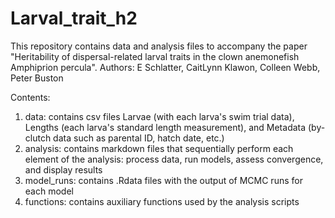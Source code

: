 # Larval_trait_h2
This repository contains data and analysis files to accompany the paper "Heritability of dispersal-related larval traits in the clown anemonefish Amphiprion percula".
Authors: E Schlatter, CaitLynn Klawon, Colleen Webb, Peter Buston

Contents:

1) data: contains csv files Larvae (with each larva's swim trial data), Lengths (each larva's standard length measurement), and Metadata (by-clutch data such as parental ID, hatch date, etc.)
2) analysis: contains markdown files that sequentially perform each element of the analysis: process data, run models, assess convergence, and display results
3) model_runs: contains .Rdata files with the output of MCMC runs for each model
4) functions: contains auxiliary functions used by the analysis scripts
